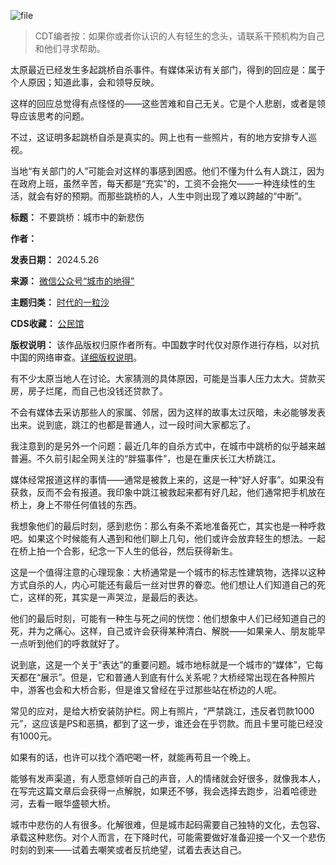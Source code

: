 ![file](https://chinadigitaltimes.net/chinese/files/2024/05/image-1716656895830.png)



> CDT编者按：如果你或者你认识的人有轻生的念头，请联系干预机构为自己和他们寻求帮助。


太原最近已经发生多起跳桥自杀事件。有媒体采访有关部门，得到的回应是：属于个人原因；知道此事，会和领导反映。


这样的回应总觉得有点怪怪的——这些苦难和自己无关。它是个人悲剧，或者是领导应该思考的问题。‍‍‍‍‍‍‍‍‍‍‍‍‍‍


不过，这证明多起跳桥自杀是真实的。网上也有一些照片，有的地方安排专人巡视。


当地“有关部门的人”可能会对这样的事感到困惑。他们不懂为什么有人跳江，因为在政府上班，虽然辛苦，每天都是“充实”的，工资不会拖欠——一种连续性的生活，就会有好的预期。而那些跳桥的人，人生中则出现了难以跨越的“中断”。




**标题：** 不要跳桥：城市中的新悲伤  

**作者：**   

**发表日期：** 2024.5.26  

**来源：** [微信公众号“城市的地得”](https://web.archive.org/web/https://mp.weixin.qq.com/s/Wz017EHVhg6beEPGbBs8kQ)  

**主题归类：** [时代的一粒沙](https://chinadigitaltimes.net/space/时代的一粒沙)  

**CDS收藏：** [公民馆](https://chinadigitaltimes.net/space/%E5%85%AC%E6%B0%91%E9%A6%86)  

**版权说明：** 该作品版权归原作者所有。中国数字时代仅对原作进行存档，以对抗中国的网络审查。[详细版权说明](https://chinadigitaltimes.net/chinese/copyright)。


有不少太原当地人在讨论。大家猜测的具体原因，可能是当事人压力太大。贷款买房，房子烂尾，而自己也没钱还贷款了。


不会有媒体去采访那些人的家属、邻居，因为这样的故事太过灰暗，未必能够发表出来。说到底，跳江的也都是普通人，过一段时间大家都忘了。


我注意到的是另外一个问题：最近几年的自杀方式中，在城市中跳桥的似乎越来越普遍。不久前引起全网关注的“胖猫事件”，也是在重庆长江大桥跳江。


媒体经常报道这样的事情——通常是被救上来的，这是一种“好人好事”。如果没有获救，反而不会有报道。我印象中跳江被救起来都有好几起，他们通常把手机放在桥上，身上不带任何值钱的东西。


我想象他们的最后时刻，感到悲伤：那么有条不紊地准备死亡，其实也是一种呼救吧。如果这个时候能有人遇到和他们聊上几句，他们或许会放弃轻生的想法。一起在桥上拍一个合影，纪念一下人生的低谷，然后获得新生。


这是一个值得注意的心理现象：大桥通常是一个城市的标志性建筑物，选择以这种方式自杀的人，内心可能还有最后一丝对世界的眷恋。他们想让人们知道自己的死亡，这样的死，其实是一声哭泣，是最后的表达。


他们的最后时刻，可能有一种生与死之间的恍惚：他们想象中人们已经知道自己的死，并为之痛心。这样，自己或许会获得某种清白、解脱——如果亲人、朋友能早一点听到他们的呼救就好了。


说到底，这是一个关于“表达”的重要问题。城市地标就是一个城市的“媒体”，它每天都在“展示”。但是，它和普通人到底有什么关系呢？大桥经常出现在各种照片中，游客也会和大桥合影，但是谁又曾经在乎过那些站在桥边的人呢。


常见的应对，是给大桥安装防护栏。网上有照片，“严禁跳江，违反者罚款1000元”，这应该是PS和恶搞，都到了这一步，谁还会在乎罚款。而且卡里可能已经没有1000元。


如果有的话，也许可以找个酒吧喝一杯，就能再苟且一个晚上。


能够有发声渠道，有人愿意倾听自己的声音，人的情绪就会好很多，就像我本人，在写完这篇文章后会获得一点解脱，如果还不够，我会选择去跑步，沿着哈德逊河，去看一眼华盛顿大桥。


城市中悲伤的人有很多。化解很难，但是城市起码需要自己独特的文化，去包容、承载这种悲伤。对个人而言，在下降时代，可能需要做好准备迎接一个又一个悲伤时刻的到来——试着去嘲笑或者反抗绝望，试着去表达自己。

